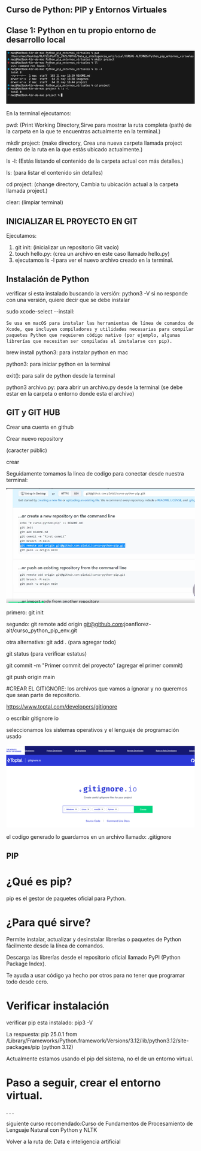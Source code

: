 ## Curso de Python: PIP y Entornos Virtuales

## Clase 1: Python en tu propio entorno de desarrollo local

![Texto alternativo](imagenes/image_1.png)

En la terminal ejecutamos:

pwd:
    (Print Working Directory,Sirve para mostrar la ruta completa (path) de la carpeta en la que te encuentras actualmente en la terminal.)

mkdir project:
    (make directory, Crea una nueva carpeta llamada project dentro de la ruta en la que estás ubicado actualmente.)

ls -l:
    (Estás listando el contenido de la carpeta actual con más detalles.)

ls:
    (para listar el contenido sin detalles)

cd project:
    (change directory, Cambia tu ubicación actual a la carpeta llamada project.)

clear:
    (limpiar terminal)

## INICIALIZAR EL PROYECTO EN GIT

Ejecutamos:

1. git init:
        (inicializar un repositorio Git vacío)
2. touch hello.py:
        (crea un archivo en este caso llamado hello.py)
3. ejecutamos ls -l para ver el nuevo archivo creado en la terminal.

## Instalación de Python

verificar si esta instalado buscando la versión: python3 -V
si no responde con una versión, quiere decir que se debe instalar

sudo xcode-select --install: 
    
    Se usa en macOS para instalar las herramientas de línea de comandos de Xcode, que incluyen compiladores y utilidades necesarias para compilar paquetes Python que requieren código nativo (por ejemplo, algunas librerías que necesitan ser compiladas al instalarse con pip).

brew install python3:
    para instalar python en mac

python3:
    para iniciar python en la terminal

exit():
    para salir de python desde la terminal

python3 archivo.py:
    para abrir un archivo.py desde la terminal (se debe estar en la carpeta o entorno donde esta el archivo)

## GIT y GIT HUB

Crear una cuenta en github

Crear nuevo repository

(caracter públic)

crear

Seguidamente tomamos la linea de codigo para conectar desde nuestra terminal:

![Texto alternativo](imagenes/image_2.png)

primero: git init

segundo:
git remote add origin git@github.com:joanflorez-alt/curso_python_pip_env.git

otra alternativa:
git add . (para agregar todo)

git status (para verificar estatus)

git commit -m "Primer commit del proyecto" (agregar el primer commit)

git push origin main


#CREAR EL GITIGNORE: los archivos que vamos a ignorar y no queremos que sean parte de repositorio.

https://www.toptal.com/developers/gitignore

o escribir gitignore io

seleccionamos los sistemas operativos y el lenguaje de programación usado

![Texto alternativo](imagenes/image_3.png)

el codigo generado lo guardamos en un archivo llamado: .gitignore


## PIP
# ¿Qué es pip?
pip es el gestor de paquetes oficial para Python.

# ¿Para qué sirve?
Permite instalar, actualizar y desinstalar librerías o paquetes de Python fácilmente desde la línea de comandos.

Descarga las librerías desde el repositorio oficial llamado PyPI (Python Package Index).

Te ayuda a usar código ya hecho por otros para no tener que programar todo desde cero.

# Verificar instalación
verificar pip esta instalado: pip3 -V

La respuesta: pip 25.0.1 from /Library/Frameworks/Python.framework/Versions/3.12/lib/python3.12/site-packages/pip (python 3.12)

 Actualmente estamos usando el pip del sistema, no el de un entorno virtual.

# Paso a seguir, crear el entorno virtual.




.
.
.

siguiente curso recomendado:Curso de Fundamentos de Procesamiento de Lenguaje Natural con Python y NLTK

Volver a la ruta de: Data e inteligencia artificial
